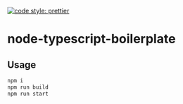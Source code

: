 [![code style: prettier](https://img.shields.io/badge/code_style-prettier-ff69b4.svg?style=flat-square)](https://github.com/prettier/prettier)

# node-typescript-boilerplate

## Usage

```bash
npm i 
npm run build
npm run start
```
<br/>
